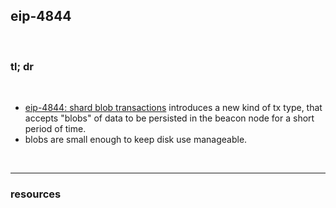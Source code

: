 ## eip-4844

<br>

### tl; dr

<br>

* [eip-4844: shard blob transactions](https://www.eip4844.com/) introduces a new kind of tx type, that accepts "blobs" of data to be persisted in the beacon node for a short period of time.
* blobs are small enough to keep disk use manageable.



<br>

----

### resources
